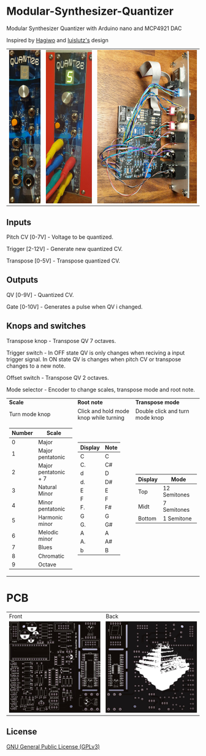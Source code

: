 # Modular-Synthesizer-Quantizer
Modular Synthesizer Quantizer with Arduino nano and MCP4921 DAC

Inspired by [Hagiwo](https://note.com/solder_state/n/nde97a0516f03) and [luislutz's](https://github.com/luislutz/Arduino_Quantizer) design


<table>
  <tr>    
    <td><img src="Images/Front.jpg" height="400"></td>
    <td><img src="Images/Front_on.jpg" height="400"></td>
    <td><img src="Images/back.jpg" height="400"></td>
  </tr>
 </table>

## Inputs
Pitch CV [0-7V] - Voltage to be quantized.

Trigger [2-12V] - Generate new quantized CV.

Transpose [0-5V] - Transpose quantized CV.

## Outputs
QV [0-9V] - Quantized CV.

Gate [0-10V] - Generates a pulse when QV i changed.

## Knops and switches
Transpose knop - Transpose QV 7 octaves.

Trigger switch - In OFF state QV is only changes when reciving a input trigger signal. In ON state QV is changes when pitch CV or transpose changes to a new note.

Offset switch - Transpose QV 2 octaves.

Mode selector - Encoder to change scales, transpose mode and root note.

<table>
  <tr>
   <td><b>Scale</b></td>
   <td><b>Root note</b></td>
   <td><b>Transpose mode</b></td>   
 </tr>
  <td>Turn mode knop</td>
  <td>Click and hold mode knop while turning</td>
  <td>Double click and turn mode knop</td>
 <tr>    
   <td>
    
| Number | Scale |
|--------|-------|
|0 |Major|
|1 |Major pentatonic|
|2 |Major pentatonic + 7|
|3 |Natural Minor|
|4 |Minor pentatonic|
|5 |Harmonic minor|
|6 |Melodic minor|
|7 |Blues|
|8 |Chromatic|
|9 |Octave|
   </td>

   <td>
    
| Display | Note |
|---------|------|
| C | C |
| C. | C# |
| d | D |
| d. | D# |
| E | E |
| F | F |
| F. | F# |
| G | G |
| G. | G# |
| A | A |
| A. | A# |
| b | B |
   </td>

   <td>
     
| Display | Mode |
|-|-|
| Top | 12 Semitones
| Midt | 7 Semitones|
| Bottom | 1 Semitone|   
   </td>
  
  </tr>
 </table>

# PCB

<table>
  <tr>
    <td>Front</td>
    <td>Back</td>
  </tr>
  <tr>    
    <td><img src="Images/PCB_front.jpg" width="400"></td>
    <td><img src="Images/PCB_back.jpg" width="400"></td>
  </tr>
 </table>


## License

[GNU General Public License (GPLv3)](LICENSE)
